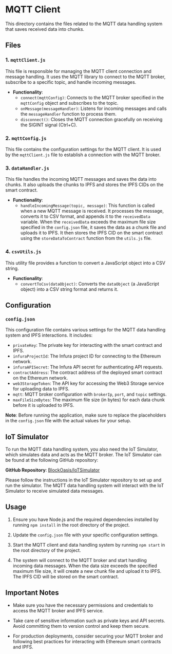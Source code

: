 # MQTT Client

This directory contains the files related to the MQTT data handling system that saves received data into chunks.

## Files

### 1. `mqttClient.js`

This file is responsible for managing the MQTT client connection and message handling. It uses the MQTT library to connect to the MQTT broker, subscribe to a specific topic, and handle incoming messages.

- **Functionality**:
  - `connect(mqttConfig)`: Connects to the MQTT broker specified in the `mqttConfig` object and subscribes to the topic.
  - `onMessage(messageHandler)`: Listens for incoming messages and calls the `messageHandler` function to process them.
  - `disconnect()`: Closes the MQTT connection gracefully on receiving the SIGINT signal (Ctrl+C).

### 2. `mqttConfig.js`

This file contains the configuration settings for the MQTT client. It is used by the `mqttClient.js` file to establish a connection with the MQTT broker.

### 3. `dataHandler.js`

This file handles the incoming MQTT messages and saves the data into chunks. It also uploads the chunks to IPFS and stores the IPFS CIDs on the smart contract.

- **Functionality**:
  - `handleIncomingMessage(topic, message)`: This function is called when a new MQTT message is received. It processes the message, converts it to CSV format, and appends it to the `receivedData` variable. When the `receivedData` exceeds the maximum file size specified in the `config.json` file, it saves the data as a chunk file and uploads it to IPFS. It then stores the IPFS CID on the smart contract using the `storeDataToContract` function from the `utils.js` file.

### 4. `csvUtils.js`

This utility file provides a function to convert a JavaScript object into a CSV string.

- **Functionality**:
  - `convertToCsv(dataObject)`: Converts the `dataObject` (a JavaScript object) into a CSV string format and returns it.

## Configuration

### `config.json`

This configuration file contains various settings for the MQTT data handling system and IPFS interactions. It includes:

- `privateKey`: The private key for interacting with the smart contract and IPFS.
- `infuraProjectId`: The Infura project ID for connecting to the Ethereum network.
- `infuraAPISecret`: The Infura API secret for authenticating API requests.
- `contractAddress`: The contract address of the deployed smart contract on the Ethereum network.
- `web3StorageToken`: The API key for accessing the Web3 Storage service for uploading data to IPFS.
- `mqtt`: MQTT broker configuration with `brokerIp`, `port`, and `topic` settings.
- `maxFileSizeBytes`: The maximum file size (in bytes) for each data chunk before it is uploaded to IPFS.

**Note**: Before running the application, make sure to replace the placeholders in the `config.json` file with the actual values for your setup.


## IoT Simulator

To run the MQTT data handling system, you also need the IoT Simulator, which simulates data and acts as the MQTT broker. The IoT Simulator can be found at the following GitHub repository:

**GitHub Repository**: [BlockOasis/IoTSimulator](https://github.com/BlockOasis/IoTSimulator)

Please follow the instructions in the IoT Simulator repository to set up and run the simulator. The MQTT data handling system will interact with the IoT Simulator to receive simulated data messages.

## Usage

1. Ensure you have Node.js and the required dependencies installed by running `npm install` in the root directory of the project.

2. Update the `config.json` file with your specific configuration settings.

3. Start the MQTT client and data handling system by running `npm start` in the root directory of the project.

4. The system will connect to the MQTT broker and start handling incoming data messages. When the data size exceeds the specified maximum file size, it will create a new chunk file and upload it to IPFS. The IPFS CID will be stored on the smart contract.

## Important Notes

- Make sure you have the necessary permissions and credentials to access the MQTT broker and IPFS service.

- Take care of sensitive information such as private keys and API secrets. Avoid committing them to version control and keep them secure.

- For production deployments, consider securing your MQTT broker and following best practices for interacting with Ethereum smart contracts and IPFS.

